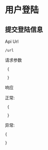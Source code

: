用户登陆
======

提交登陆信息
------

Api Url

    /url

请求参数

     {

     }

响应


正常:

     {

     }


异常:

    {

    }
